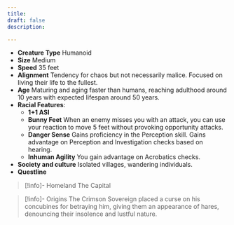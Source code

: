 ```yaml
---
title: 
draft: false
description:

---
```

- **Creature Type** Humanoid
- **Size** Medium
- **Speed** 35 feet
- **Alignment** Tendency for chaos but not necessarily malice. Focused on living their life to the fullest.
- **Age** Maturing and aging faster than humans, reaching adulthood around 10 years with expected lifespan around 50 years.
- **Racial Features**:
	- **1+1 ASI**
	- **Bunny Feet** When an enemy misses you with an attack, you can use your reaction to move 5 feet without provoking opportunity attacks.
	- **Danger Sense** Gains proficiency in the Perception skill. Gains advantage on Perception and Investigation checks based on hearing.
	- **Inhuman Agility** You gain advantage on Acrobatics checks.
- **Society and culture** Isolated villages, wandering individuals.
- **Questline** 
> [!info]- Homeland
> The Capital

> [!info]- Origins
> The Crimson Sovereign placed a curse on his concubines for betraying him, giving them an appearance of hares, denouncing their insolence and lustful nature.









